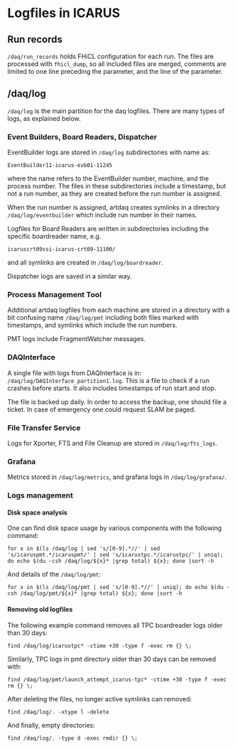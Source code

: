 # Logfiles in ICARUS

## Run records

`/daq/run_records` holds FHiCL configuration for each run. The files are processed with `fhicl_dump`, so all included files are merged, comments are limited to one line preceding the parameter, and the line of the parameter.

## /daq/log

`/daq/log` is the main partition for the daq logfiles. There are many types of logs, as explained below.

### Event Builders, Board Readers, Dispatcher

EventBuilder logs are stored in `/daq/log` subdirectories with name as:

`EventBuilder11-icarus-evb01-11245`

where the name refers to the EventBuilder number, machine, and the process number. The files in these subdirectories include a timestamp, but not a run number, as they are created before the run number is assigned. 

When the run number is assigned, artdaq creates symlinks in a directory `/daq/log/eventbuilder` which include run number in their names.

Logfiles for Board Readers are written in subdirectories including the specific boardreader name, e.g.

`icaruscrt09ssi-icarus-crt09-11100/`

and all symlinks are created in `/daq/log/boardreader`.

Dispatcher logs are saved in a similar way.

### Process Management Tool

Additional artdaq logfiles from each machine are stored in a directory with a bit confusing name `/daq/log/pmt` including both files marked with timestamps, and symlinks which include the run numbers.

PMT logs include FragmentWatcher messages.

### DAQInterface
A single file with logs from DAQInterface is in: `/daq/log/DAQInterface_partition1.log`. This is a file to check if a run crashes before starts. It also includes timestamps of run start and stop.

The file is backed up daily. In order to access the backup, one should file a ticket. In case of emergency one could request SLAM be paged.

### File Transfer Service

Logs for Xporter, FTS and File Cleanup are stored in `/daq/log/fts_logs`.

### Grafana

Metrics stored in `/daq/log/metrics`, and grafana logs in `/daq/log/grafana/`.

### Logs management

#### Disk space analysis

One can find disk space usage by various components with the following command:

`for x in $(ls /daq/log | sed 's/[0-9].*//' | sed 's/icaruspmt.*/icaruspmt/' | sed 's/icarustpc.*/icarustpc/' | uniq); do echo $(du -csh /daq/log/${x}* |grep total) ${x}; done |sort -h`

And details of the `/daq/log/pmt`:

`for x in $(ls /daq/log/pmt | sed 's/[0-9].*//' | uniq); do echo $(du -csh /daq/log/pmt/${x}* |grep total) ${x}; done |sort -h`

#### Removing old logfiles
The following example command removes all TPC boardreader logs older than 30 days:

`find /daq/log/icarustpc* -ctime +30 -type f -exec rm {} \;`

Similarly, TPC logs in pmt directory older than 30 days can be removed with:

`find /daq/log/pmt/launch_attempt_icarus-tpc* -ctime +30 -type f -exec rm {} \;`

After deleting the files, no longer active symlinks can removed:

`find /daq/log/. -xtype l -delete`

And finally, empty directories:

`find /daq/log/. -type d -exec rmdir {} \;`
